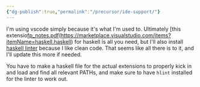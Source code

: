 ```yaml
---
{"dg-publish":true,"permalink":"/precursor/ide-support/"}
---
```



I'm using vscode simply because it's what I'm used to. Ultimately [this extensio[fp_notes.pdf](https://drive.google.com/file/d/1O1Oq5g9DEug96MbidHu_iYOwaDCYYNa2/view?usp=sharing)(https://marketplace.visualstudio.com/items?itemName=haskell.haskell) for haskell is all you need, but I'll also install [haskell linter](https://marketplace.visualstudio.com/items?itemName=hoovercj.haskell-linter) because I like clean code. That seems like all there is to it, and I'll update this more if needed.

You have to make a haskell file for the actual extensions to properly kick in and load and find all relevant PATHs, and make sure to have `hlint` installed for the linter to work out.
